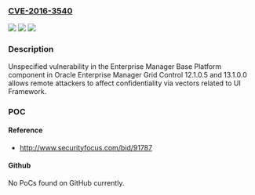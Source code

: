 ### [CVE-2016-3540](https://cve.mitre.org/cgi-bin/cvename.cgi?name=CVE-2016-3540)
![](https://img.shields.io/static/v1?label=Product&message=n%2Fa&color=blue)
![](https://img.shields.io/static/v1?label=Version&message=n%2Fa&color=blue)
![](https://img.shields.io/static/v1?label=Vulnerability&message=n%2Fa&color=brighgreen)

### Description

Unspecified vulnerability in the Enterprise Manager Base Platform component in Oracle Enterprise Manager Grid Control 12.1.0.5 and 13.1.0.0 allows remote attackers to affect confidentiality via vectors related to UI Framework.

### POC

#### Reference
- http://www.securityfocus.com/bid/91787

#### Github
No PoCs found on GitHub currently.


